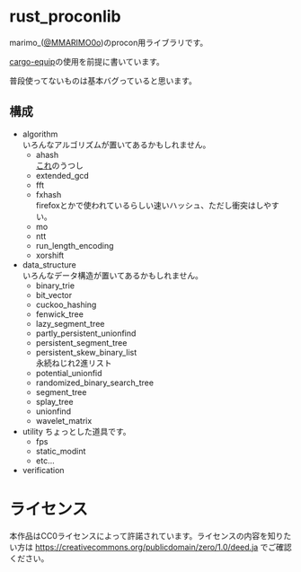 
# rust_proconlib

marimo_([@MMARIMO0o](https://twitter.com/MMARIMO0o))のprocon用ライブラリです。

[cargo-equip](https://github.com/qryxip/cargo-equip)の使用を前提に書いています。

普段使ってないものは基本バグっていると思います。

## 構成

- algorithm  
  いろんなアルゴリズムが置いてあるかもしれません。
  - ahash  
  [これ](https://github.com/tkaitchuck/aHash)のうつし
  - extended_gcd
  - fft
  - fxhash  
  firefoxとかで使われているらしい速いハッシュ、ただし衝突はしやすい。
  - mo
  - ntt
  - run_length_encoding
  - xorshift
- data_structure  
  いろんなデータ構造が置いてあるかもしれません。
  - binary_trie
  - bit_vector
  - cuckoo_hashing
  - fenwick_tree
  - lazy_segment_tree
  - partly_persistent_unionfind
  - persistent_segment_tree
  - persistent_skew_binary_list  
  永続ねじれ2進リスト
  - potential_unionfid
  - randomized_binary_search_tree
  - segment_tree
  - splay_tree
  - unionfind
  - wavelet_matrix
- utility
  ちょっとした道具です。
  - fps
  - static_modint
  - etc...
- verification

# ライセンス
本作品はCC0ライセンスによって許諾されています。ライセンスの内容を知りたい方は https://creativecommons.org/publicdomain/zero/1.0/deed.ja でご確認ください。
